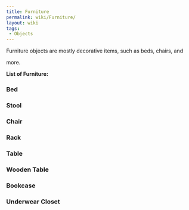 ```yaml
---
title: Furniture
permalink: wiki/Furniture/
layout: wiki
tags:
 - Objects
---
```


Furniture objects are mostly decorative items, such as beds, chairs, and
more.

**List of Furniture:**

### Bed

### Stool

### Chair

### Rack

### Table

### Wooden Table

### Bookcase

### Underwear Closet
